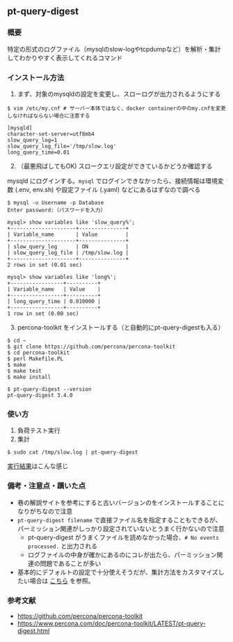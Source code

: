 ## pt-query-digest
### 概要
特定の形式のログファイル（mysqlのslow-logやtcpdumpなど）を解析・集計してわかりやすく表示してくれるコマンド

### インストール方法
1. まず、対象のmysqldの設定を変更し、スローログが出力されるようにする
```
$ vim /etc/my.cnf # サーバー本体ではなく、docker containerの中のmy.cnfを変更しなければならない場合に注意する
```
```
[mysqld]
character-set-server=utf8mb4
slow_query_log=1
slow_query_log_file='/tmp/slow.log'
long_query_time=0.01
```

2. （最悪飛ばしてもOK) スロークエリ設定ができているかどうか確認する

mysqld にログインする。`mysql` でログインできなかったら、接続情報は環境変数 (.env, env.sh) や設定ファイル (.yaml) などにあるはずなので調べる
```
$ mysql -u Username -p Database
Enter password:（パスワードを入力）
```
```
mysql> show variables like 'slow_query%';
+---------------------+---------------+
| Variable_name       | Value         |
+---------------------+---------------+
| slow_query_log      | ON            |
| slow_query_log_file | /tmp/slow.log |
+---------------------+---------------+
2 rows in set (0.01 sec)

mysql> show variables like 'long%';
+-----------------+----------+
| Variable_name   | Value    |
+-----------------+----------+
| long_query_time | 0.010000 |
+-----------------+----------+
1 row in set (0.00 sec)
```

3. percona-toolkit をインストールする（と自動的にpt-query-digestも入る）
```
$ cd ~
$ git clone https://github.com/percona/percona-toolkit
$ cd percona-toolkit
$ perl Makefile.PL
$ make
$ make test
$ make install
```
```
$ pt-query-digest --version
pt-query-digest 3.4.0
```

### 使い方

1. 負荷テスト実行
2. 集計
```
$ sudo cat /tmp/slow.log | pt-query-digest
```

[実行結果](./resources/pt-query-digest-result.txt)はこんな感じ


### 備考・注意点・躓いた点
- 巷の解説サイトを参考にすると古いバージョンのをインストールすることになりがちなので注意
- `pt-query-digest filename` で直接ファイル名を指定することもできるが、パーミッション関連がしっかり設定されていないとうまく行かないので注意
  - pt-query-digest がうまくファイルを読めなかった場合、`# No events processed.` と出力される
  - ログファイルの中身が確かにあるのにコレが出たら、パーミッション関連の問題であることが多い
- 基本的にデフォルトの設定で十分使えそうだが、集計方法をカスタマイズしたい場合は [こちら](https://www.percona.com/doc/percona-toolkit/LATEST/pt-query-digest.html) を参照。

### 参考文献
- https://github.com/percona/percona-toolkit
- https://www.percona.com/doc/percona-toolkit/LATEST/pt-query-digest.html
